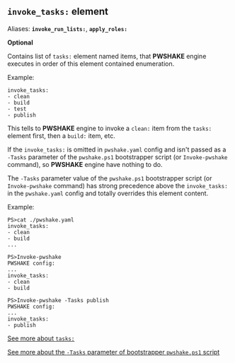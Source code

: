 ## `invoke_tasks:` **element**

Aliases: **`invoke_run_lists:`**, **`apply_roles:`**

**Optional**

Contains list of `tasks:` element named items, that **PWSHAKE** engine executes in order of this element contained enumeration. 

Example:
```
invoke_tasks:
- clean
- build
- test
- publish
```
This tells to **PWSHAKE** engine to invoke a `clean:` item from the `tasks:` element first, then a `build:` item, etc.

If the `invoke_tasks:` is omitted in `pwshake.yaml` config and isn't passed as a `-Tasks` parameter of the `pwshake.ps1` bootstrapper script (or `Invoke-pwshake` command), so **PWSHAKE** engine have nothing to do.

The `-Tasks` parameter value of the `pwshake.ps1` bootstrapper script (or `Invoke-pwshake` command) has strong precedence above the `invoke_tasks:` in the `pwshake.yaml` config and totally overrides this element content.

Example:
```
PS>cat ./pwshake.yaml
invoke_tasks:
- clean
- build
...
```
```
PS>Invoke-pwshake
PWSHAKE config:
...
invoke_tasks:
- clean
- build
```
```
PS>Invoke-pwshake -Tasks publish
PWSHAKE config:
...
invoke_tasks:
- publish
```

[See more about `tasks:`](/doc/tasks.md)

[See more about the `-Tasks` parameter of  bootstrapper `pwshake.ps1` script](/doc/bootstrapper.md)